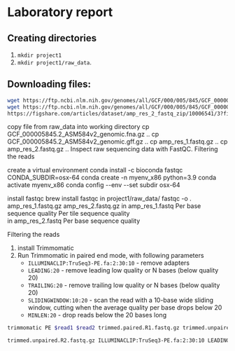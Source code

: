 # Laboratory report
## Creating directories
1) `mkdir project1`
2)  `mkdir project1/raw_data`.

## Downloading files:
```bash
wget https://ftp.ncbi.nlm.nih.gov/genomes/all/GCF/000/005/845/GCF_000005845.2_ASM584v2/GCF_000005845.2_ASM584v2_genomic.fna.gz raw_data
wget https://ftp.ncbi.nlm.nih.gov/genomes/all/GCF/000/005/845/GCF_000005845.2_ASM584v2/GCF_000005845.2_ASM584v2_cds_from_genomic.fna.gz
https://figshare.com/articles/dataset/amp_res_2_fastq_zip/10006541/3?file=23769689 download there two files with reads from shotgun sequencing
```
copy file from raw_data into working directory
cp GCF_000005845.2_ASM584v2_genomic.fna.gz ..
cp GCF_000005845.2_ASM584v2_genomic.gff.gz ..
cp amp_res_1.fastq.gz ..
cp amp_res_2.fastq.gz ..
Inspect raw sequencing data with FastQC. Filtering the reads 		

create a virtual environment
conda install -c bioconda fastqc			
CONDA_SUBDIR=osx-64 conda create -n myenv_x86 python=3.9
conda activate myenv_x86
conda config --env --set subdir osx-64


install fastqc
brew install fastqc	
in project1/raw_data/
fastqc -o . amp_res_1.fastq.gz amp_res_2.fastq.gz
in amp_res_1.fastq
Per base sequence quality
Per tile sequence quality\
in amp_res_2.fastq
Per base sequence quality


Filtering the reads 
1) install Trimmomatic
2) Run Trimmomatic in paired end mode, with following parameters
   - `ILLUMINACLIP:TruSeq3-PE.fa:2:30:10` - remove adapters
   - `LEADING:20` - remove leading low quality or N bases (below quality 20)
   - `TRAILING:20` - remove trailing low quality or N bases (below quality 20)
   - `SLIDINGWINDOW:10:20` - scan the read with a 10-base wide sliding window, cutting when the average quality per base drops below 20
   - `MINLEN:20` - drop reads below the 20 bases long
```bash
trimmomatic PE $read1 $read2 trimmed.paired.R1.fastq.gz trimmed.unpaired.R1.fastq.gz trimmed.paired.R2.fastq.gz

trimmed.unpaired.R2.fastq.gz ILLUMINACLIP:TruSeq3-PE.fa:2:30:10 LEADING:20 TRAILING:20 SLIDINGWINDOW:10:20 MINLEN:20
```

					
				
			
		
				
			
		


